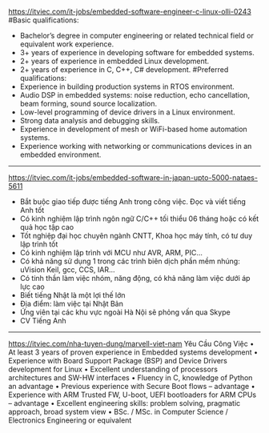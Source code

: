 https://itviec.com/it-jobs/embedded-software-engineer-c-linux-olli-0243
#Basic qualifications:
- Bachelor’s degree in computer engineering or related technical field or equivalent work experience.
- 3+ years of experience in developing software for embedded systems.
- 2+ years of experience in embedded Linux development.
- 2+ years of experience in C, C++, C# development.
#Preferred qualifications:
- Experience in building production systems in RTOS environment.
- Audio DSP in embedded systems: noise reduction, echo cancellation, beam forming, sound source localization.
- Low-level programming of device drivers in a Linux environment.
- Strong data analysis and debugging skills.
- Experience in development of mesh or WiFi-based home automation systems.
- Experience working with networking or communications devices in an embedded environment.
---
https://itviec.com/it-jobs/embedded-software-in-japan-upto-5000-nataes-5611
- Bắt buộc giao tiếp được tiếng Anh trong công việc. Đọc và viết tiếng Anh tốt
- Có kinh nghiệm lập trình ngôn ngữ C/C++ tối thiểu 06 tháng hoặc có kết quả học tập cao
- Tốt nghiệp đại học chuyên ngành CNTT, Khoa học máy tính, có tư duy lập trình tốt
- Có kinh nghiệm lập trình với MCU như AVR, ARM, PIC...
- Có khả năng sử dụng 1 trong các trình biên dịch phần mềm nhúng: uVision Keil, gcc, CCS, IAR…
- Có tinh thần làm việc nhóm, năng động, có khả năng làm việc dưới áp lực cao
- Biết tiếng Nhật là một lợi thế lớn
- Địa điểm: làm việc tại Nhật Bản
- Ứng viên tại các khu vực ngoài Hà Nội sẽ phỏng vấn qua Skype
- CV Tiếng Anh
---
https://itviec.com/nha-tuyen-dung/marvell-viet-nam
Yêu Cầu Công Việc
• At least 3 years of proven experience in Embedded systems development
• Experience with Board Support Package (BSP) and Device Drivers development for Linux 
• Excellent understanding of processors architectures and SW-HW interfaces
• Fluency in C, knowledge of Python an advantage
• Previous experience with Secure Boot flows – advantage
• Experience with ARM Trusted FW, U-boot, UEFI bootloaders for ARM CPUs – advantage
• Excellent engineering skills: problem solving, pragmatic approach, broad system view
• BSc. / MSc. in Computer Science / Electronics Engineering or equivalent
